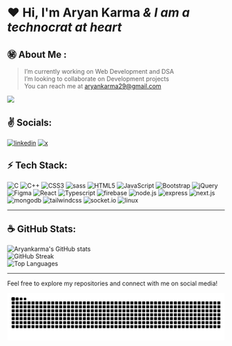 # :heart: **Hi, I'm Aryan Karma** *& I am a technocrat at heart*

## :secret: About Me :
> I’m currently working on Web Development and DSA<br>
> I’m looking to collaborate on Development projects<br>
> You can reach me at aryankarma29@gmail.com
> <br/>

[![](https://komarev.com/ghpvc/?username=aryankarma&base=0&color=202020)](https://github.com/aryankarma)


## :v: Socials:
[![linkedin](https://img.shields.io/badge/linkedin-%23181818.svg?style=for-the-badge&logo=linkedin&logoColor=blue)](https://linkedin.com/in/aryankarma)
[![x](https://img.shields.io/badge/x-%23181818.svg?style=for-the-badge&logo=x&logoColor=%gray)](https://twitter.com/KarmaAryan)

## :zap: Tech Stack:
![C](https://img.shields.io/badge/C-%2320232a.svg?style=for-the-badge&logo=c&logoColor=A8B9CC)
![C++](https://img.shields.io/badge/C++-%2320232a.svg?style=for-the-badge&logo=c%2B%2B&logoColor=00599C) 
![CSS3](https://img.shields.io/badge/CSS3-%2320232a.svg?style=for-the-badge&logo=css3&logoColor=1572B6) 
![sass](https://img.shields.io/badge/sass-%2320232a.svg?style=for-the-badge&logo=sass&logoColor=CC6699) 
![HTML5](https://img.shields.io/badge/HTML5-%2320232a.svg?style=for-the-badge&logo=html5&logoColor=E34F26) 
![JavaScript](https://img.shields.io/badge/JavaScript-%2320232a.svg?style=for-the-badge&logo=javascript&logoColor=%23F7DF1E) 
![Bootstrap](https://img.shields.io/badge/Bootstrap-%2320232a.svg?style=for-the-badge&logo=bootstrap&logoColor=7952B3) 
![jQuery](https://img.shields.io/badge/jQuery-%2320232a.svg?style=for-the-badge&logo=jquery&logoColor=0769AD)
![Figma](https://img.shields.io/badge/figma-%2320232a.svg?style=for-the-badge&logo=figma&logoColor=F24E1E)
![React](https://img.shields.io/badge/react-%2320232a.svg?style=for-the-badge&logo=react&logoColor=%2361DAFB)
![Typescript](https://img.shields.io/badge/Typescript-%2320232a.svg?style=for-the-badge&logo=typescript&logoColor=3178C6)
![firebase](https://img.shields.io/badge/firebase-%2320232a.svg?style=for-the-badge&logo=firebase&logoColor=FFCA28)
![node.js](https://img.shields.io/badge/node.js-%2320232a.svg?style=for-the-badge&logo=node.js&logoColor=339933)
![express](https://img.shields.io/badge/express-%2320232a.svg?style=for-the-badge&logo=express&logoColor=FFFFFF)
![next.js](https://img.shields.io/badge/next.js-%2320232a.svg?style=for-the-badge&logo=next.js&logoColor=FFFFFF)
![mongodb](https://img.shields.io/badge/mongodb-%2320232a.svg?style=for-the-badge&logo=mongodb&logoColor=47A248)
![tailwindcss](https://img.shields.io/badge/tailwindcss-%2320232a.svg?style=for-the-badge&logo=tailwindcss&logoColor=06B6D4)
![socket.io](https://img.shields.io/badge/socket.io-%2320232a.svg?style=for-the-badge&logo=socket.io&logoColor=FFFFFF)
![linux](https://img.shields.io/badge/linux-%2320232a.svg?style=for-the-badge&logo=linux&logoColor=FCC624)

<hr/>

## :coffee: GitHub Stats:
![Aryankarma's GitHub stats](https://github-readme-stats.vercel.app/api/?username=aryankarma&show_icons=true&text_bold=true&theme=transparent&title_color=2160C4&text_color=darkgrey&icon_color=2A79F7&border_color=999&border_radius=15&card_width=435&cache_seconds=86400)<br/>
![GitHub Streak](https://github-readme-streak-stats.herokuapp.com/?user=aryankarma&show_icons=true&text_bold=true&theme=transparent&title_color=f5f5f5&text_color=f5f5f5&icon_color=2A79F7&border_radius=15&card_width=435&cache_seconds=86400)<br/>
![Top Languages](https://github-readme-stats.vercel.app/api/top-langs/?username=aryankarma&show_icons=true&text_bold=true&theme=transparent&hide_border=false&title_color=2160C4&text_color=darkgrey&icon_color=2A79F7&border_color=999&border_radius=15&card_width=435&cache_seconds=86400)<hr/>
Feel free to explore my repositories and connect with me on social media!

<picture>
  <source media="(prefers-color-scheme: dark)" srcset="https://raw.githubusercontent.com/aryankarma/aryankarma/output/github-contribution-grid-snake-dark.svg">
  <source media="(prefers-color-scheme: light)" srcset="https://raw.githubusercontent.com/aryankarma/aryankarma/output/github-contribution-grid-snake.svg">
  <img alt="GitHub contribution snake animation" src="https://raw.githubusercontent.com/aryankarma/aryankarma/output/github-contribution-grid-snake.svg">
</picture>
